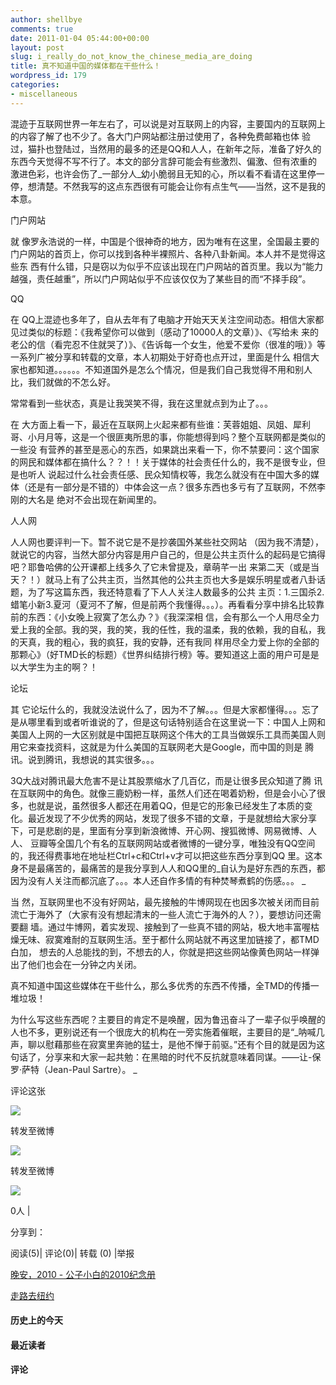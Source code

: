 ```yaml
---
author: shellbye
comments: true
date: 2011-01-04 05:44:00+00:00
layout: post
slug: i_really_do_not_know_the_chinese_media_are_doing
title: 真不知道中国的媒体都在干些什么！
wordpress_id: 179
categories:
- miscellaneous
---
```


混迹于互联网世界一年左右了，可以说是对互联网上的内容，主要国内的互联网上的内容了解了也不少了。各大门户网站都注册过使用了，各种免费邮箱也体 验过，猫扑也登陆过，当然用的最多的还是QQ和人人，在新年之际，准备了好久的东西今天觉得不写不行了。本文的部分言辞可能会有些激烈、偏激、但有浓重的 激进色彩，也许会伤了_一部分人_幼小脆弱且无知的心，所以看不看请在这里停一停，想清楚。不然我写的这点东西很有可能会让你有点生气——当然，这不是我的本意。

  


门户网站  


就 像罗永浩说的一样，中国是个很神奇的地方，因为唯有在这里，全国最主要的门户网站的首页上，你可以找到各种半裸照片、各种八卦新闻。本人并不是觉得这些东 西有什么错，只是窃以为似乎不应该出现在门户网站的首页里。我以为“能力越强，责任越重”，所以门户网站似乎不应该仅仅为了某些目的而“不择手段”。 

  


QQ  


在 QQ上混迹也多年了，自从去年有了电脑才开始天天关注空间动态。相信大家都见过类似的标题：《我希望你可以做到（感动了10000人的文章）》、《写给未 来的老公的信（看完忍不住就哭了）》、《告诉每一个女生，他爱不爱你（很准的哦）》等一系列广被分享和转载的文章，本人初期处于好奇也点开过，里面是什么 相信大家也都知道。。。。。。不知道国外是怎么个情况，但是我们自己我觉得不用和别人比，我们就做的不怎么好。 

  


常常看到一些状态，真是让我哭笑不得，我在这里就点到为止了。。。  


  


在 大方面上看一下，最近在互联网上火起来都有些谁：芙蓉姐姐、凤姐、犀利哥、小月月等，这是一个很匪夷所思的事，你能想得到吗？整个互联网都是类似的一些没 有营养的甚至是恶心的东西，如果跳出来看一下，你不禁要问：这个国家的网民和媒体都在搞什么？？！！关于媒体的社会责任什么的，我不是很专业，但是也听人 说起过什么社会责任感、民众知情权等，我怎么就没有在中国大多的媒体（还是有一部分是不错的）中体会这一点？很多东西也多亏有了互联网，不然李刚的大名是 绝对不会出现在新闻里的。 

  


人人网  


人人网也要评判一下。暂不说它是不是抄袭国外某些社交网站 （因为我不清楚），就说它的内容，当然大部分内容是用户自己的，但是公共主页什么的起码是它搞得吧？耶鲁哈佛的公开课都上线多久了它未曾提及，章萌芊一出 来第二天（或是当天？！）就马上有了公共主页，当然其他的公共主页也大多是娱乐明星或者八卦话题，为了写这篇东西，我还特意看了下人人关注人数最多的公共 主页：1.三国杀2.蜡笔小新3.夏河（夏河不了解，但是前两个我懂得。。。）。再看看分享中排名比较靠前的东西：《小女晚上寂寞了怎么办？》《我深深相 信，会有那么一个人用尽全力爱上我的全部。我的哭，我的笑，我的任性，我的温柔，我的依赖，我的自私，我的天真，我的粗心，我的疯狂，我的安静，还有我同 样用尽全力爱上你的全部的那颗心》（好TMD长的标题）《世界纠结排行榜》等。要知道这上面的用户可是是以大学生为主的啊？！ 

  


论坛  


其 它论坛什么的，我就没法说什么了，因为不了解。。。但是大家都懂得。。。忘了是从哪里看到或者听谁说的了，但是这句话特别适合在这里说一下：中国人上网和 美国人上网的一大区别就是中国把互联网这个伟大的工具当做娱乐工具而美国人则用它来查找资料，这就是为什么美国的互联网老大是Google，而中国的则是 腾讯。说到腾讯，我想说的其实很多。。。 

  


3Q大战对腾讯最大危害不是让其股票缩水了几百亿，而是让很多民众知道了腾 讯在互联网中的角色。就像三鹿奶粉一样，虽然人们还在喝着奶粉，但是会小心了很多，也就是说，虽然很多人都还在用着QQ，但是它的形象已经发生了本质的变 化。最近发现了不少优秀的网站，发现了很多不错的文章，于是就想给大家分享下，可是悲剧的是，里面有分享到新浪微博、开心网、搜狐微博、网易微博、人人、 豆瓣等全国几个有名的互联网网站或者微博的一键分享，唯独没有QQ空间的，我还得费事地在地址栏Ctrl+c和Ctrl+v才可以把这些东西分享到QQ 里。这本身不是最痛苦的，最痛苦的是我分享到人人和QQ里的_自认为是好东西的东西，都因为没有人关注而都沉底了。。。本人还自作多情的有种焚琴煮鹤的伤感。。。 _

  


当 然，互联网里也不没有好网站，最先接触的牛博网现在也因多次被关闭而目前流亡于海外了（大家有没有想起清末的一些人流亡于海外的人？），要想访问还需要翻 墙。通过牛博网，着实发现、接触到了一些真不错的网站，极大地丰富喔枯燥无味、寂寞难耐的互联网生活。至于都什么网站就不再这里加链接了，都TMD白加， 想去的人总能找的到，不想去的人，你就是把这些网站像黄色网站一样弹出了他们也会在一分钟之内关闭。 

  


真不知道中国这些媒体在干些什么，那么多优秀的东西不传播，全TMD的传播一堆垃圾！  


  
为什么写这些东西呢？主要目的肯定不是唤醒，因为鲁迅奋斗了一辈子似乎唤醒的人也不多，更别说还有一个很庞大的机构在一旁实施着催眠，主要目的是“_呐喊几声，聊以慰藉那些在寂寞里奔驰的猛士，是他不惮于前驱。”还有个目的就是因为这句话了，分享来和大家一起共勉：在黑暗的时代不反抗就意味着同谋。——让-保罗·萨特（Jean-Paul Sartre）。          _



































评论这张









![](http://b.bst.126.net/newpage/images/microblog.png?1)

转发至微博
















![](http://b.bst.126.net/newpage/images/microblog.png?1)

转发至微博













![](http://b.bst.126.net/style/common/tuijian.png)

0人 | 
	        
分享到： 






阅读(5)|
评论(0)|
转载 (0)
|举报



























[晚安，2010 - 公子小白的2010纪念册](http://bai444854713.blog.163.com/blog/static/1633121822011019751146/)





[走路去纽约](http://bai444854713.blog.163.com/blog/static/1633121822011077520450/)










#### 历史上的今天













#### 最近读者
















#### 评论



















